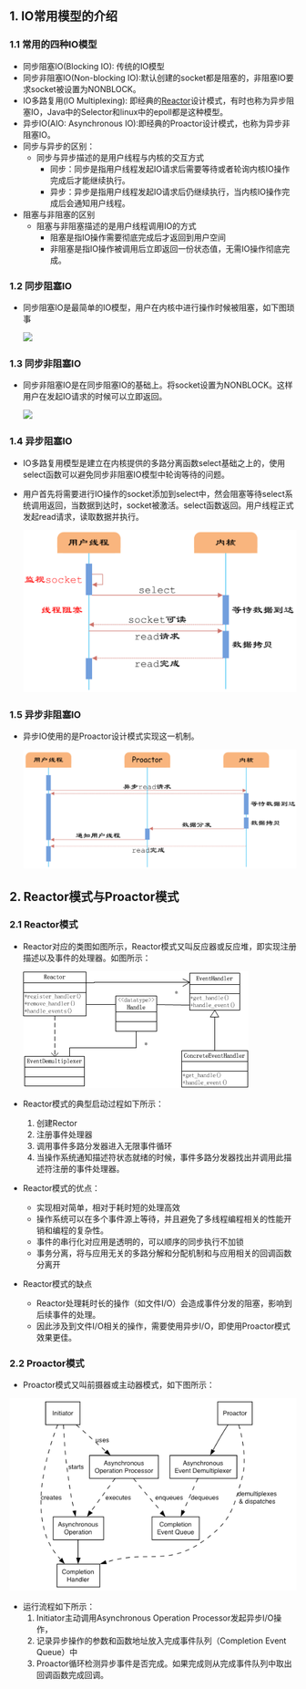 ## 1. IO常用模型的介绍

### 1.1 常用的四种IO模型

* 同步阻塞IO(Blocking IO): 传统的IO模型
* 同步非阻塞IO(Non-blocking IO):默认创建的socket都是阻塞的，非阻塞IO要求socket被设置为NONBLOCK。
* IO多路复用(IO Multiplexing): 即经典的[Reactor](#Reactor模式与Proactor模式)设计模式，有时也称为异步阻塞IO，Java中的Selector和linux中的epoll都是这种模型。
* 异步IO(AIO: Asynchronous IO):即经典的Proactor设计模式，也称为异步非阻塞IO。
* 同步与异步的区别：
  * 同步与异步描述的是用户线程与内核的交互方式
    * 同步：同步是指用户线程发起IO请求后需要等待或者轮询内核IO操作完成后才能继续执行。
    * 异步：异步是指用户线程发起IO请求后仍继续执行，当内核IO操作完成后会通知用户线程。
* 阻塞与非阻塞的区别
  * 阻塞与非阻塞描述的是用户线程调用IO的方式
    * 阻塞是指IO操作需要彻底完成后才返回到用户空间
    * 非阻塞是指IO操作被调用后立即返回一份状态值，无需IO操作彻底完成。

### 1.2 同步阻塞IO

* 同步阻塞IO是最简单的IO模型，用户在内核中进行操作时候被阻塞，如下图琐事

  ![](../../../img/dai/java/BIO.png)

### 1.3 同步非阻塞IO

* 同步非阻塞IO是在同步阻塞IO的基础上。将socket设置为NONBLOCK。这样用户在发起IO请求的时候可以立即返回。

  ![](../../../img/dai/java/NIO.png)

### 1.4 异步阻塞IO

* IO多路复用模型是建立在内核提供的多路分离函数select基础之上的，使用select函数可以避免同步非阻塞IO模型中轮询等待的问题。

* 用户首先将需要进行IO操作的socket添加到select中，然会阻塞等待select系统调用返回，当数据到达时，socket被激活。select函数返回。用户线程正式发起read请求，读取数据并执行。

  ![](../img/d_use.png)

### 1.5 异步非阻塞IO

* 异步IO使用的是Proactor设计模式实现这一机制。

  ![](../img/A_IO.png)

## 2. Reactor模式与Proactor模式

### 2.1 Reactor模式

* Reactor对应的类图如图所示，Reactor模式又叫反应器或反应堆，即实现注册描述以及事件的处理器。如图所示：

  ![](../img/reactor.png)

* Reactor模式的典型启动过程如下所示：

  1. 创建Rector
  2. 注册事件处理器
  3. 调用事件多路分发器进入无限事件循环
  4. 当操作系统通知描述符状态就绪的时候，事件多路分发器找出并调用此描述符注册的事件处理器。

* Reactor模式的优点：

  * 实现相对简单，相对于耗时短的处理高效
  * 操作系统可以在多个事件源上等待，并且避免了多线程编程相关的性能开销和编程的复杂性。
  * 事件的串行化对应用是透明的，可以顺序的同步执行不加锁
  * 事务分离，将与应用无关的多路分解和分配机制和与应用相关的回调函数分离开

* Reactor模式的缺点

  * Reactor处理耗时长的操作（如文件I/O）会造成事件分发的阻塞，影响到后续事件的处理。
  * 因此涉及到文件I/O相关的操作，需要使用异步I/O，即使用Proactor模式效果更佳。

### 2.2 Proactor模式

* Proactor模式又叫前摄器或主动器模式，如下图所示：

![](../img/proactor.png)

* 运行流程如下所示：
  1. Initiator主动调用Asynchronous Operation Processor发起异步I/O操作，
  2. 记录异步操作的参数和函数地址放入完成事件队列（Completion Event Queue）中
  3. Proactor循环检测异步事件是否完成。如果完成则从完成事件队列中取出回调函数完成回调。


